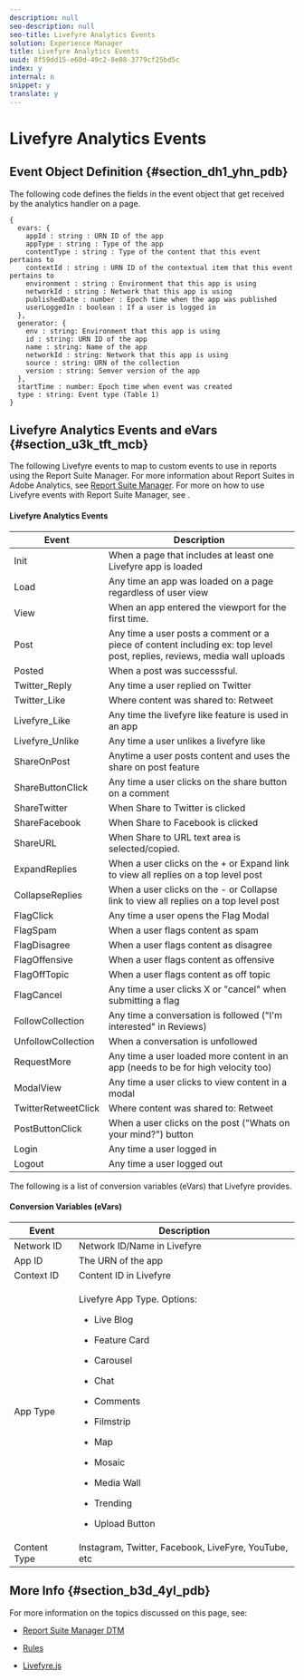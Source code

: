 ```yaml
---
description: null
seo-description: null
seo-title: Livefyre Analytics Events
solution: Experience Manager
title: Livefyre Analytics Events
uuid: 8f59dd15-e60d-49c2-8e08-3779cf25bd5c
index: y
internal: n
snippet: y
translate: y
---
```


# Livefyre Analytics Events


## Event Object Definition {#section_dh1_yhn_pdb}

The following code defines the fields in the event object that get received by the analytics handler on a page.

```
{
  evars: {
    appId : string : URN ID of the app
    appType : string : Type of the app
    contentType : string : Type of the content that this event pertains to
    contextId : string : URN ID of the contextual item that this event pertains to
    environment : string : Environment that this app is using
    networkId : string : Network that this app is using
    publishedDate : number : Epoch time when the app was published
    userLoggedIn : boolean : If a user is logged in
  },
  generator: {
    env : string: Environment that this app is using
    id : string: URN ID of the app
    name : string: Name of the app
    networkId : string: Network that this app is using
    source : string: URN of the collection
    version : string: Semver version of the app
  },
  startTime : number: Epoch time when event was created
  type : string: Event type (Table 1)
}

```

## Livefyre Analytics Events and eVars {#section_u3k_tft_mcb}

The following Livefyre events to map to custom events to use in reports using the Report Suite Manager. For more information about Report Suites in Adobe Analytics, see [ Report Suite Manager](https://marketing.adobe.com/resources/help/en_US/reference/report_suites_admin.html). For more on how to use Livefyre events with Report Suite Manager, see [](c_use_livefyre_with_adobe_analytics.md#section_iks_kgd_4cb).

#### Livefyre Analytics Events
|  Event | Description |
|---|---|
|  Init | When a page that includes at least one Livefyre app is loaded |
|  Load | Any time an app was loaded on a page regardless of user view |
|  View | When an app entered the viewport for the first time. |
|  Post | Any time a user posts a comment or a piece of content including ex: top level post, replies, reviews, media wall uploads  |
|  Posted | When a post was successsful. |
|  Twitter_Reply | Any time a user replied on Twitter |
|  Twitter_Like | Where content was shared to: Retweet |
|  Livefyre_Like | Any time the livefyre like feature is used in an app |
|  Livefyre_Unlike | Any time a user unlikes a livefyre like  |
|  ShareOnPost | Anytime a user posts content and uses the share on post feature |
|  ShareButtonClick | Any time a user clicks on the share button on a comment |
|  ShareTwitter | When Share to Twitter is clicked |
|  ShareFacebook | When Share to Facebook is clicked |
|  ShareURL | When Share to URL text area is selected/copied. |
|  ExpandReplies  | When a user clicks on the + or Expand link to view all replies on a top level post |
|  CollapseReplies  | When a user clicks on the - or Collapse link to view all replies on a top level post |
|  FlagClick | Any time a user opens the Flag Modal |
|  FlagSpam | When a user flags content as spam |
|  FlagDisagree | When a user flags content as disagree |
|  FlagOffensive | When a user flags content as offensive |
|  FlagOffTopic | When a user flags content as off topic |
|  FlagCancel  | Any time a user clicks X or "cancel" when submitting a flag |
|  FollowCollection | Any time a conversation is followed ("I'm interested" in Reviews)  |
|  UnfollowCollection | When a conversation is unfollowed |
|  RequestMore | Any time a user loaded more content in an app (needs to be for high velocity too)  |
|  ModalView | Any time a user clicks to view content in a modal |
|  TwitterRetweetClick | Where content was shared to: Retweet |
|  PostButtonClick | When a user clicks on the post ("Whats on your mind?") button |
|  Login | Any time a user logged in |
|  Logout | Any time a user logged out |

The following is a list of conversion variables (eVars) that Livefyre provides.

#### Conversion Variables (eVars)
<table id="table_dvm_pkd_4cb">  
 <thead> 
  <tr> 
   <th class="entry"> Event</th> 
   <th class="entry"> Description</th> 
  </tr> 
 </thead>
 <tbody> 
  <tr> 
   <td> Network ID</td> 
   <td> Network ID/Name in Livefyre</td> 
  </tr> 
  <tr> 
   <td> App ID</td> 
   <td> The URN of the app</td> 
  </tr> 
  <tr> 
   <td> Context ID</td> 
   <td> Content ID in Livefyre</td> 
  </tr> 
  <tr> 
   <td> App Type</td> 
   <td> <p>Livefyre App Type. Options:</p> 
    <ul id="ul_sxl_h1y_12b"> 
     <li> <p>Live Blog</p> </li> 
     <li> <p>Feature Card</p> </li> 
     <li> <p>Carousel</p> </li> 
     <li> <p>Chat</p> </li> 
     <li> <p>Comments</p> </li> 
     <li> <p>Filmstrip</p> </li> 
     <li> <p>Map</p> </li> 
     <li> <p>Mosaic</p> </li> 
     <li> <p>Media Wall</p> </li> 
     <li> <p>Trending</p> </li> 
     <li> <p>Upload Button</p> </li> 
    </ul> </td> 
  </tr> 
  <tr> 
   <td> Content Type</td> 
   <td> Instagram, Twitter, Facebook, LiveFyre, YouTube, etc</td> 
  </tr> 
 </tbody> 
</table>


## More Info {#section_b3d_4yl_pdb}

For more information on the topics discussed on this page, see:

* [ Report Suite Manager](https://marketing.adobe.com/resources/help/en_US/reference/report_suites_admin.html)[ DTM](https://marketing.adobe.com/resources/help/en_US/livefyre/c_filmstrip_app.html)

* [ Rules](https://marketing.adobe.com/resources/help/en_US/dtm/rules.html)
* [ Livefyre.js](c_reference_livefyre.js_comp.md#topic_hcz_ppx_2cb)

